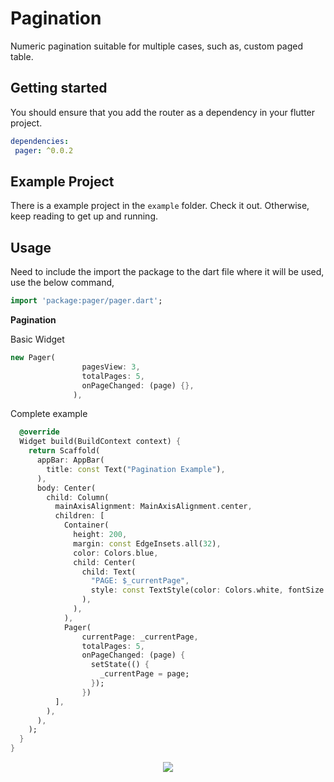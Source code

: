 # Pagination

Numeric pagination suitable for multiple cases, such as, custom paged table.

## Getting started

You should ensure that you add the router as a dependency in your flutter project.
```yaml
dependencies:
 pager: ^0.0.2
```

## Example Project

There is a example project in the `example` folder. Check it out. Otherwise, keep reading to get up and running.

## Usage

Need to include the import the package to the dart file where it will be used, use the below command,

```dart
import 'package:pager/pager.dart';
```
**Pagination**

Basic Widget
```dart
new Pager(
                pagesView: 3,
                totalPages: 5,
                onPageChanged: (page) {},
              ),
```

Complete example
```dart
  @override
  Widget build(BuildContext context) {
    return Scaffold(
      appBar: AppBar(
        title: const Text("Pagination Example"),
      ),
      body: Center(
        child: Column(
          mainAxisAlignment: MainAxisAlignment.center,
          children: [
            Container(
              height: 200,
              margin: const EdgeInsets.all(32),
              color: Colors.blue,
              child: Center(
                child: Text(
                  "PAGE: $_currentPage",
                  style: const TextStyle(color: Colors.white, fontSize: 20),
                ),
              ),
            ),
            Pager(
                currentPage: _currentPage,
                totalPages: 5,
                onPageChanged: (page) {
                  setState(() {
                    _currentPage = page;
                  });
                })
          ],
        ),
      ),
    );
  }
}
```
<p align="center">
  <img src="https://media.giphy.com/media/r8zXyoxgJVgEQpGYLe/giphy.gif">
</p>


